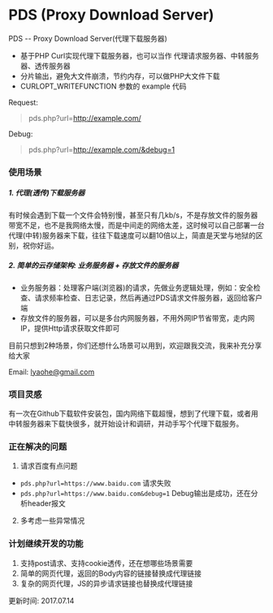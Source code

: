 # PDS (Proxy Download Server)
PDS -- Proxy Download Server(代理下载服务器)
- 基于PHP Curl实现代理下载服务器，也可以当作 代理请求服务器、中转服务器、透传服务器
- 分片输出，避免大文件崩溃，节约内存，可以做PHP大文件下载
- CURLOPT_WRITEFUNCTION 参数的 example 代码

Request:

> pds.php?url=http://example.com/

Debug:

> pds.php?url=http://example.com/&debug=1

### 使用场景

##### 1. 代理(透传)下载服务器

有时候会遇到下载一个文件会特别慢，甚至只有几kb/s，不是存放文件的服务器带宽不足，也不是我网络太慢，而是中间走的网络太差，这时候可以自己部署一台代理(中转)服务器来下载，往往下载速度可以翻10倍以上，简直是天堂与地狱的区别，祝你好运。

##### 2. 简单的云存储架构: 业务服务器 + 存放文件的服务器
- 业务服务器：处理客户端(浏览器)的请求，先做业务逻辑处理，例如：安全检查、请求频率检查、日志记录，然后再通过PDS请求文件服务器，返回给客户端
- 存放文件的服务器，可以是多台内网服务器，不用外网IP节省带宽，走内网IP，提供Http请求获取文件即可

目前只想到2种场景，你们还想什么场景可以用到，欢迎跟我交流，我来补充分享给大家

Email:  lyaohe@gmail.com

### 项目灵感
有一次在Github下载软件安装包，国内网络下载超慢，想到了代理下载，或者用中转服务器来下载快很多，就开始设计和调研，并动手写个代理下载服务。

### 正在解决的问题
1. 请求百度有点问题
- `pds.php?url=https://www.baidu.com`  请求失败
- `pds.php?url=https://www.baidu.com&debug=1`  Debug输出是成功，还在分析header报文

2. 多考虑一些异常情况


### 计划继续开发的功能
1. 支持post请求、支持cookie透传，还在想哪些场景需要
2. 简单的网页代理，返回的Body内容的链接替换成代理链接
3. 复杂的网页代理，JS的异步请求链接也替换成代理链接

更新时间: 2017.07.14
